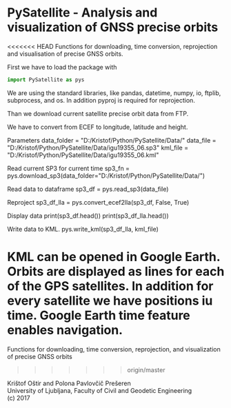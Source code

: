 # PySatellite - Analysis and visualization of GNSS precise orbits

<<<<<<< HEAD
Functions for downloading, time conversion, reprojection and visualisation of precise GNSS orbits.

First we have to load the package with
```python
import PySatellite as pys
```

We are using the standard libraries, like pandas, datetime, numpy, io, ftplib, subprocess, and os. In addition pyproj is required for reprojection.

Than we download current satellite precise orbit data from FTP.


We have to convert from ECEF to longitude, latitude and height.

Parameters
data_folder = "D:/Kristof/Python/PySatellite/Data/"
data_file = "D:/Kristof/Python/PySatellite/Data/igu19355_06.sp3"
kml_file = "D:/Kristof/Python/PySatellite/Data/igu19355_06.kml"

Read current SP3 for current time
sp3_fn = pys.download_sp3(data_folder="D:/Kristof/Python/PySatellite/Data/")

Read data to dataframe
sp3_df = pys.read_sp3(data_file)

Reproject
sp3_df_lla = pys.convert_ecef2lla(sp3_df, False, True)

Display data
print(sp3_df.head())
print(sp3_df_lla.head())

Write data to KML.
pys.write_kml(sp3_df_lla, kml_file)

KML can be opened in Google Earth. Orbits are displayed as lines for each of the GPS satellites. In addition for every satellite we have positions iu time. Google Earth time feature enables navigation.
=======
Functions for downloading, time conversion, reprojection, and visualization of precise GNSS orbits
>>>>>>> origin/master

Krištof Oštir and Polona Pavlovčič Prešeren  
University of Ljubljana, Faculty of Civil and Geodetic Engineering  
(c) 2017


